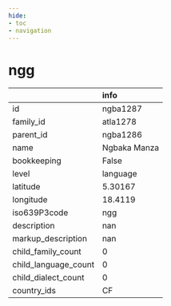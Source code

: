 ```yaml
---
hide:
- toc
- navigation
---
```

# ngg
|                      | info         |
|:---------------------|:-------------|
| id                   | ngba1287     |
| family_id            | atla1278     |
| parent_id            | ngba1286     |
| name                 | Ngbaka Manza |
| bookkeeping          | False        |
| level                | language     |
| latitude             | 5.30167      |
| longitude            | 18.4119      |
| iso639P3code         | ngg          |
| description          | nan          |
| markup_description   | nan          |
| child_family_count   | 0            |
| child_language_count | 0            |
| child_dialect_count  | 0            |
| country_ids          | CF           |